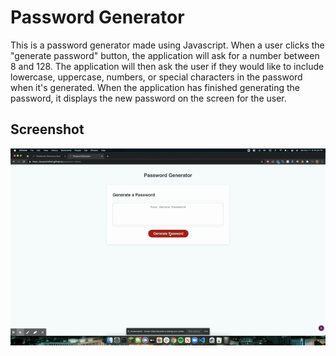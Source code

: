 # Password Generator

This is a password generator made using Javascript. When a user clicks the "generate password" button, the application will ask for a number between 8 and 128. The application will then ask the user if they would like to include lowercase, uppercase, numbers, or special characters in the password when it's generated. When the application has finished generating the password, it displays the new password on the screen for the user. 

## Screenshot
![password generator demo](/Assets/password-generator.gif)